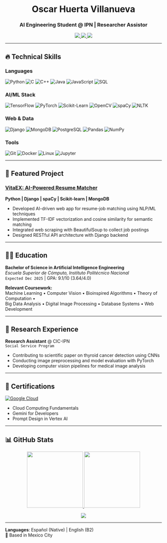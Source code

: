 <!--## Hi there 👋

<!--
**oscarhu19/oscarhu19** is a ✨ _special_ ✨ repository because its `README.md` (this file) appears on your GitHub profile.

Here are some ideas to get you started:

- 🔭 I’m currently working on ...
- 🌱 I’m currently learning ...
- 👯 I’m looking to collaborate on ...
- 🤔 I’m looking for help with ...
- 💬 Ask me about ...
- 📫 How to reach me: ...
- 😄 Pronouns: ...
- ⚡ Fun fact: ...
-->

<h1 align="center">Oscar Huerta Villanueva</h1>
<h3 align="center">AI Engineering Student @ IPN | Researcher Assistor </h3>

<p align="center">
  <a href="mailto:osc.hv1920@email.com">
    <img src="https://img.shields.io/badge/Email-osc.hv1920@email.com-blue?style=flat&logo=gmail">
  </a>
  <a href="https://linkedin.com/in/huerta-villanueva-oscar-98813a352">
    <img src="https://img.shields.io/badge/LinkedIn-huerta--villanueva--oscar-blue?style=flat&logo=linkedin">
  </a>
  <a href="https://github.com/oscarhu19">
    <img src="https://img.shields.io/badge/GitHub-oscarhu19-black?style=flat&logo=github">
  </a>
</p>

---

## 🔥 Technical Skills

### Languages
![Python](https://img.shields.io/badge/-Python-3776AB?style=flat&logo=python&logoColor=white)
![C](https://img.shields.io/badge/-C-A8B9CC?style=flat&logo=c&logoColor=black)
![C++](https://img.shields.io/badge/-C++-00599C?style=flat&logo=c%2B%2B&logoColor=white)
![Java](https://img.shields.io/badge/-Java-007396?style=flat&logo=java)
![JavaScript](https://img.shields.io/badge/-JavaScript-F7DF1E?style=flat&logo=javascript&logoColor=black)
![SQL](https://img.shields.io/badge/-SQL-4479A1?style=flat&logo=mysql)

### AI/ML Stack
![TensorFlow](https://img.shields.io/badge/-TensorFlow-FF6F00?style=flat&logo=tensorflow)
![PyTorch](https://img.shields.io/badge/-PyTorch-EE4C2C?style=flat&logo=pytorch)
![Scikit-Learn](https://img.shields.io/badge/-Scikit_Learn-F7931E?style=flat&logo=scikit-learn)
![OpenCV](https://img.shields.io/badge/-OpenCV-5C3EE8?style=flat&logo=opencv)
![spaCy](https://img.shields.io/badge/-spaCy-09A3D5?style=flat&logo=spacy)
![NLTK](https://img.shields.io/badge/-NLTK-3a7e3f?style=flat)

### Web & Data
![Django](https://img.shields.io/badge/-Django-092E20?style=flat&logo=django)
![MongoDB](https://img.shields.io/badge/-MongoDB-47A248?style=flat&logo=mongodb)
![PostgreSQL](https://img.shields.io/badge/-PostgreSQL-336791?style=flat&logo=postgresql)
![Pandas](https://img.shields.io/badge/-Pandas-150458?style=flat&logo=pandas)
![NumPy](https://img.shields.io/badge/-NumPy-013243?style=flat&logo=numpy)

### Tools
![Git](https://img.shields.io/badge/-Git-F05032?style=flat&logo=git&logoColor=white)
![Docker](https://img.shields.io/badge/-Docker-2496ED?style=flat&logo=docker)
![Linux](https://img.shields.io/badge/-Linux-FCC624?style=flat&logo=linux&logoColor=black)
![Jupyter](https://img.shields.io/badge/-Jupyter-F37626?style=flat&logo=jupyter)

---

## 🚀 Featured Project

### [VitaEX: AI-Powered Resume Matcher](https://github.com/oscarhu19/VitaEX)
**Python | Django | spaCy | Scikit-learn | MongoDB**
- Developed AI-driven web app for resume-job matching using NLP/ML techniques
- Implemented TF-IDF vectorization and cosine similarity for semantic matching
- Integrated web scraping with BeautifulSoup to collect job postings
- Designed RESTful API architecture with Django backend

---

## 👨‍🎓 Education

**Bachelor of Science in Artificial Intelligence Engineering**  
*Escuela Superior de Cómputo, Instituto Politécnico Nacional*  
`Expected Dec 2025` | GPA: 9.1/10 (3.64/4.0)  

**Relevant Coursework:**  
Machine Learning • Computer Vision • Bioinspired Algorithms • Theory of Computation •  
Big Data Analysis • Digital Image Processing • Database Systems • Web Development

---

## 🔬 Research Experience

**Research Assistant** @ CIC-IPN  
`Social Service Program`  
- Contributing to scientific paper on thyroid cancer detection using CNNs
- Conducting image preprocessing and model evaluation with PyTorch
- Developing computer vision pipelines for medical image analysis

---

## 📜 Certifications

[![Google Cloud](https://img.shields.io/badge/Google_Cloud_Skills-4285F4?style=flat&logo=googlecloud&logoColor=white)](https://www.cloudskillsboost.google/public_profiles/593a7827-b768-4692-9050-369fd3f46c98)  
- Cloud Computing Fundamentals  
- Gemini for Developers  
- Prompt Design in Vertex AI  

---

## 📊 GitHub Stats

<p align="center">
  <a href="https://github.com/oscarhu19">
    <img height="180em" src="https://github-readme-stats.vercel.app/api?username=oscarhu19&show_icons=true&theme=dark&hide_border=true&count_private=true"/>
    <img height="180em" src="https://github-readme-stats.vercel.app/api/top-langs/?username=oscarhu19&layout=compact&theme=dark&hide_border=true&langs_count=8"/>
  </a>
</p>

<p align="center">
  <img src="https://komarev.com/ghpvc/?username=oscarhu19&color=blue&style=flat-square">
</p>

---

**Languages**: Español (Native) | English (B2)  
📍 Based in Mexico City
